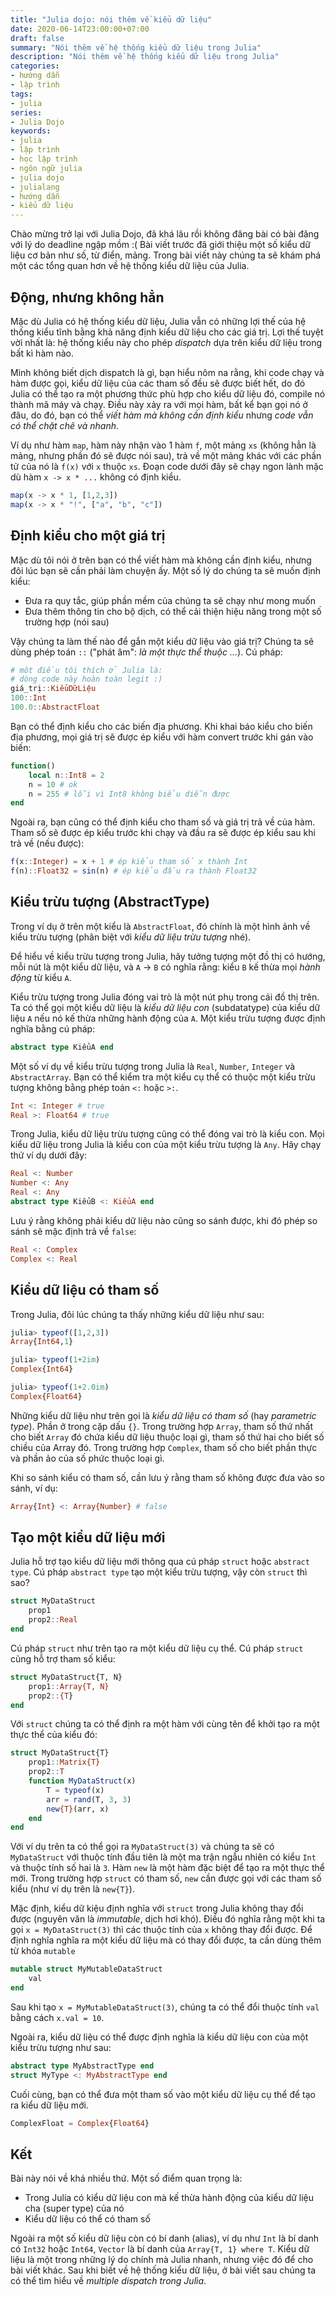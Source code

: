 ```yaml
---
title: "Julia dojo: nói thêm về kiểu dữ liệu"
date: 2020-06-14T23:00:00+07:00
draft: false
summary: "Nói thêm về hệ thống kiểu dữ liệu trong Julia"
description: "Nói thêm về hệ thống kiểu dữ liệu trong Julia"
categories:
- hướng dẫn
- lập trình
tags:
- julia
series:
- Julia Dojo
keywords:
- julia
- lập trình
- học lập trình
- ngôn ngữ julia
- julia dojo
- julialang
- hướng dẫn
- kiểu dữ liệu
---
```


Chào mừng trở lại với Julia Dojo, đã khá lâu rồi không đăng bài có bài đăng với lý do deadline ngập mồm :( Bài viết trước đã giới thiệu một số kiểu dữ liệu cơ bản như số, từ điển, mảng. Trong bài viết này chúng ta sẽ khám phá một các tổng quan hơn về hệ thống kiểu dữ liệu của Julia.

## Động, nhưng không hẳn

Mặc dù Julia có hệ thống kiểu dữ liệu, Julia vẫn có những lợi thế của hệ thống kiểu tĩnh bằng khả năng định kiểu dữ liệu cho các giá trị. Lợi thế tuyệt vời nhất là: hệ thống kiểu này cho phép *dispatch* dựa trên kiểu dữ liệu trong bất kì hàm nào.

Mình không biết dịch dispatch là gì, bạn hiểu nôm na rằng, khi code chạy và hàm được gọi, kiểu dữ liệu của các tham số đều sẽ được biết hết, do đó Julia có thể tạo ra một phương thức phù hợp cho kiểu dữ liệu đó, compile nó thành mã máy và chạy. Điều này xảy ra với mọi hàm, bất kể bạn gọi nó ở đâu, do đó, bạn có thể *viết hàm mà không cần định kiểu* nhưng *code vẫn có thể chặt chẽ và nhanh*.

Ví dụ như hàm `map`, hàm này nhận vào 1 hàm `f`, một mảng `xs` (không hẳn là mảng, nhưng phần đó sẽ được nói sau), trả về một mảng khác với các phần tử của nó là `f(x)` với `x` thuộc `xs`. Đoạn code dưới đây sẽ chạy ngon lành mặc dù hàm `x -> x * ...` không có định kiểu.
```julia
map(x -> x * 1, [1,2,3])
map(x -> x * "!", ["a", "b", "c"])
```

## Định kiểu cho một giá trị

Mặc dù tôi nói ở trên bạn có thể viết hàm mà không cần định kiểu, nhưng đôi lúc bạn sẽ cần phải làm chuyện ấy. Một số lý do chúng ta sẽ muốn định kiểu:
- Đưa ra quy tắc, giúp phần mềm của chúng ta sẽ chạy như mong muốn
- Đưa thêm thông tin cho bộ dịch, có thể cải thiện hiệu năng trong một số trường hợp (nói sau)

Vậy chúng ta làm thế nào để gắn một kiểu dữ liệu vào giá trị? Chúng ta sẽ dùng phép toán `::` ("phát âm": *là một thực thể thuộc ...*). Cú pháp:
```julia
# môt điều tôi thích ở Julia là:
# dòng code này hoàn toàn legit :)
giá_trị::KiểuDữLiệu
100::Int
100.0::AbstractFloat
```

Bạn có thể định kiểu cho các biến địa phương. Khi khai báo kiểu cho biến địa phương, mọi giá trị sẽ được ép kiểu với hàm convert trước khi gán vào biến:
```julia
function()
    local n::Int8 = 2
    n = 10 # ok
    n = 255 # lỗi vì Int8 không biểu diễn được
end
```

Ngoài ra, bạn cũng có thể định kiểu cho tham số và giá trị trả về của hàm. Tham số sẽ được ép kiểu trước khi chạy và đầu ra sẽ được ép kiểu sau khi trả về (nếu được):
```julia
f(x::Integer) = x + 1 # ép kiểu tham số x thành Int
f(n)::Float32 = sin(n) # ép kiểu đầu ra thành Float32
```

## Kiểu trừu tượng (AbstractType)
Trong ví dụ ở trên một kiểu là `AbstractFloat`, đó chính là một hình ảnh về kiểu trừu tượng (phân biệt với *kiểu dữ liệu trừu tượng* nhé).

Để hiểu về kiểu trừu tượng trong Julia, hãy tưởng tượng một đồ thị có hướng, mỗi nút là một kiểu dữ liệu, và `A` → `B` có nghĩa rằng: kiểu `B` kế thừa mọi *hành động* từ kiểu `A`.

Kiểu trừu tượng trong Julia đóng vai trò là một nút phụ trong cái đồ thị trên. Ta có thể gọi một kiểu dữ liệu là *kiểu dữ liệu con* (subdatatype) của kiểu dữ liệu `A` nếu nó kế thừa những hành động của `A`. Một kiểu trừu tượng được định nghĩa bằng cú pháp:
```julia
abstract type KiểuA end
```

Một số ví dụ về kiểu trừu tượng trong Julia là `Real`, `Number`, `Integer` và `AbstractArray`. Bạn có thể kiểm tra một kiểu cụ thể có thuộc một kiểu trừu tượng không bằng phép toán `<:` hoặc `>:`.
```julia
Int <: Integer # true
Real >: Float64 # true
```

Trong Julia, kiểu dữ liệu trừu tượng cũng có thể đóng vai trò là kiểu con. Mọi kiểu dữ liệu trong Julia là kiểu con của một kiểu trừu tượng là `Any`. Hãy chạy thử ví dụ dưới đây:
```julia
Real <: Number
Number <: Any
Real <: Any
abstract type KiểuB <: KiểuA end
```

Lưu ý rằng không phải kiểu dữ liệu nào cũng so sánh được, khi đó phép so sánh sẽ mặc định trả về `false`:
```julia
Real <: Complex
Complex <: Real
```

## Kiểu dữ liệu có tham số

Trong Julia, đôi lúc chúng ta thấy những kiểu dữ liệu như sau:
```julia
julia> typeof([1,2,3])
Array{Int64,1}

julia> typeof(1+2im)
Complex{Int64}

julia> typeof(1+2.0im)
Complex{Float64}
```

Những kiểu dữ liệu như trên gọi là *kiểu dữ liệu có tham số* (hay *parametric type*). Phần ở trong cặp dấu `{}`. Trong trường hợp `Array`, tham số thứ nhất cho biết `Array` đó chứa kiểu dữ liệu thuộc loại gì, tham số thứ hai cho biết số chiều của Array đó. Trong trường hợp `Complex`, tham số cho biết phần thực và phần ảo của số phức thuộc loại gì.

Khi so sánh kiểu có tham số, cần lưu ý rằng tham số không được đưa vào so sánh, ví dụ:
```julia
Array{Int} <: Array{Number} # false
```

## Tạo một kiểu dữ liệu mới

Julia hỗ trợ tạo kiểu dữ liệu mới thông qua cú pháp `struct` hoặc `abstract type`. Cú pháp `abstract type` tạo một kiểu trừu tượng, vậy còn `struct` thì sao?
```julia
struct MyDataStruct
	prop1
	prop2::Real
end
```

Cú pháp `struct` như trên tạo ra một kiểu dữ liệu cụ thể. Cú pháp `struct` cũng hỗ trợ tham số kiểu:
```julia
struct MyDataStruct{T, N}
	prop1::Array{T, N}
	prop2::{T}
end
```

Với `struct` chúng ta có thể định ra một hàm với cùng tên để khởi tạo ra một thực thể của kiểu đó:
```julia
struct MyDataStruct{T}
	prop1::Matrix{T}
	prop2::T
	function MyDataStruct(x)
		T = typeof(x)
		arr = rand(T, 3, 3)
		new{T}(arr, x)
	end
end
```
Với ví dụ trên ta có thể gọi ra `MyDataStruct(3)` và chúng ta sẽ có `MyDataStruct` với thuộc tính đầu tiên là một ma trận ngẫu nhiên có kiểu `Int` và thuộc tính số hai là `3`. Hàm `new` là một hàm đặc biệt để tạo ra một thực thể mới. Trong trường hợp `struct` có tham số, `new` cần được gọi với các tham số kiểu (như ví dụ trên là `new{T}`). 

Mặc định, kiểu dữ kiệu định nghĩa với `struct` trong Julia không thay đổi được (nguyên văn là *immutable*, dịch hơi khó). Điều đó nghĩa rằng một khi ta gọi `x = MyDataStruct(3)` thì các thuộc tính của `x` không thay đổi được. Để định nghĩa nghĩa ra một kiểu dữ liệu mà có thay đổi được, ta cần dùng thêm từ khóa `mutable`
```julia
mutable struct MyMutableDataStruct
	val
end
```
Sau khi tạo `x = MyMutableDataStruct(3)`, chúng ta có thể đổi thuộc tính `val` bằng cách `x.val = 10`.

Ngoài ra, kiểu dữ liệu có thể được định nghĩa là kiểu dữ liệu con của một kiểu trừu tượng như sau:
```julia
abstract type MyAbstractType end
struct MyType <: MyAbstractType end
```

Cuối cùng, bạn có thể đưa một tham số vào một kiểu dữ liệu cụ thể để tạo ra kiểu dữ liệu mới.
```julia
ComplexFloat = Complex{Float64}
```

## Kết
Bài này nói về khá nhiều thứ. Một số điểm quan trọng là:
- Trong Julia có kiểu dữ liệu con mà kế thừa hành động của kiểu dữ liệu cha (super type) của nó
- Kiểu dữ liệu có thể có tham số

Ngoài ra một số kiểu dữ liệu còn có bí danh (alias), ví dụ như `Int` là bí danh có `Int32` hoặc `Int64`, `Vector` là bí danh của `Array{T, 1} where T`. Kiểu dữ liệu là một trong những lý do chính mà Julia nhanh, nhưng việc đó để cho bài viết khác. Sau khi biết về hệ thống kiểu dữ liệu, ở bài viết sau chúng ta có thể tìm hiểu về *multiple dispatch trong Julìa*.
